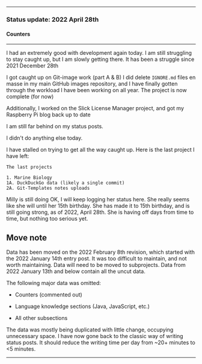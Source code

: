 
***

### Status update: 2022 April 28th

<!--
***

### Status update: 2022 January 14th

***
<!-- F#
F#

Comments
Print
Break
!-->

#### Counters

<!-- COUNTERS NEED UPDATE - JULY 30TH 2021 !-->

<!--
Topics
200 followers
Commit calendar hover redesign (forgot to write this for yesterday)
Slow Internet, rationing off certain uploads to save bandwidth and time
!-->

<!-- Verified on 2022 January 1st !-->

<!--🎂 **Days until 2 year GitHub :octocat: anniversary:** `a129` _(as of 2022 January 14th at 00:12:00 am to 11:59:59 pm)_ <!-- COUNTER #1 !-->

<!--:octocat: **GitHub consecutive day count:** `600` _(As of 2022 January 14th at 00:12:00 am to 11:59:59 pm)_ <!-- COUNTER #2 !-->

<!--🐧 **Linux desktop consecutive day count:** `555` _(as of 2022 January 14th at 00:12:00 am to 11:59:59)_  <!-- COUNTER #3 !-->

<!--🪟 **Windows 10 with GitHub consecutive day count:** `45` <!-- (Yes I am aware that the count messed up in the past 2 months. I haven't gotten to fixing it yet) !--> <!--_(as of 2020 July 9th at 00:12:00 am to 11:59:59)_  <!-- COUNTER #4 !-->

<!--🐧 **Ubuntu 20.04 with GitHub consecutive day count:** `555`  _(as of 2022 January 14th at 00:12:00 am to 11:59:59)_  <!-- COUNTER #5 !-->

<!--:atom: **Total amount of original GitHub repositories:** `1,669+o/1681+o` _(as of 2022 January 14th at 00:12:00 am to 11:59:59 pm)_ <!-- COUNTER #6 !-->

<!--_I have noted that GitHub rounds up the total number of each statistic, so when something reaches 50 after the kilo point (once it reaches 1000) it rounds up to the next kilo, so 1050 would be 1100, 1150 would be 1200, and so on._

:atom: o=organizations, total number of non-fork organization repositories: `115` _as of 2022 January 14th 00:12:00 am to 11:59:59 pm)_ <!-- COUNTER #7 !-->

<!--Organization repo count guide

Org repo (non-fork) count

Snap repos: 29 (formula: Org:Seanpm2001-snapcraft minus current.unforked minus 4) (verified count, as of July 21st 2021)

.github.io: 79 (80 when including seanpm2001/seanpm2001/github.io/) (formula: org:Seanpm2001-GitHub-Pages-Collection minus current.unforked minus 4) Verified count (as of July 9th 2021) unverified count (as of July 26th 2021)

Count verification needs to be re-checked - July 13th 2021 ((X1
Count verification needs to be re-checked - July 14th 2021 X2::
Count verification needs to be re-checked - July 15th 2021 X3::
Count verification needs to be re-checked - July 16th 2021 X4::
Count verification needs to be re-checked - July 17th 2021 X5))
No new data for this range, update count verification when ready

:electron: **Repositories created so far this month:** `57+o` _(as of 2022 January 14th at 00:12:00 am to 11:59:59 pm)_ <!-- COUNTER #8 !-->

<!--:shipit: **Organization count:** `770` _(as of 2022 January 14th at 00:12:00 am to 11:59:59 pm)_ <!-- COUNTER #9 !-->

<!--:electron: **Organizations created so far this month:** `10` _(as of 2022 January 14th at 00:12:00 am to 11:59:59 pm)_ <!-- COUNTER #10 !-->
<!--!-->

***

<!-- Notes 2022.04.03

2022.04.04

2022.04.05

GitHub changes open issue color from blue to orange at 8:20 pm
Difficult day, mass procrastination
Severe headache (mental)



    seanpm2001/Degoogle-your-life 226 commits
    seanpm2001/Its-time-to-cut-WideVine-DRM 22 commits
    seanpm2001/Why-you-should-stop-using-Chrome 16 commits
    seanpm2001/SeansLifeArchive_Images_Bit_City_-NimbleBit_Game- 14 commits
    seanpm2001/SeansLifeArchive_Images_GitHub_Y2022 4 commits
    seanpm2001/GitHub_Organization_Info 3 commits
    seanpm2001/Engineer_Superdesk 3 commits
    seanpm2001/SeansAudioDB 3 commits
    seanpm2001/SeansLifeArchive_Images_MotorWorld_CarFactory 2 commits
    seanpm2001/Raspberry-Pi-Network-Setup 2 commits
    seanpm2001/SeansLifeArchive_Images_ModernSmurfsVillage 2 commits
    seanpm2001/SeansLifeArchive_Images_Battery 2 commits
    seanpm2001/SeansLifeArchive_Images_TinyTower 2 commits
    seanpm2001/SeansLifeArchive_Images_GNOME_System_Monitor 1 commit 

-->

I had an extremely good with development again today. I am still struggling to stay caught up, but I am slowly getting there. It has been a struggle since 2021 December 28th

I got caught up on Git-image work (part A & B) <!-- I also did further work on the SNU Blockchain ad system (which again, has been abandoned, as of writing this, due to ethical issues) !--> I did delete `IGNORE.md` files en masse in my main GitHub images repository, and I have finally gotten through the workload I have been working on all year. The project is now complete (for now)

Additionally, I worked on the Slick License Manager project, and got my Raspberry Pi blog back up to date
<!--
Today was day 15 of getting back into the project of archiving my programming language knowledge. I only updated the main [Learn](https://github.com/seanpm200/Learn/), I did not update any of the projects other repositories today.
!-->

<!-- Today was day 12 of getting back into the project of archiving my programming language knowledge. I updated the main [Learn](https://github.com/seanpm200/Learn/) project, although I didn't create any new repositories in this category today.!--> <!-- and created repositories for showcasing my knowledge of the following 8 programming langages:

- [x] Isabelle
- [x] Io
- [x] ImageJ
- [x] Inno Setup
- [x] INI
- [x] Inform
- [x] Idris
- [x] IDL
!-->

<!--
I updated the following `learn` language repositories today:

- [x] ImageJ
- [x] Io
- [x] Isabelle
!-->

<!--

I did update some of the repositories for showcasing my knowledge of the following programming languages:

- [x] Prolog

!-->

I am still far behind on my status posts.

<!-- I didn't update any other `learn` repositories today. !--> I didn't do anything else today.

<!-- I also did mass `IGNORE.md` file deletion in my GitHub image repository again today. !-->

I have stalled on trying to get all the way caught up. Here is the last project I have left:

```text
The last projects

1. Marine Biology
1A. DuckDuckGo data (likely a single commit)
2A. Git-Templates notes uploads
```

Milly is still doing OK, I will keep logging her status here. She really seems like she will until her 15th birthday. She has made it to 15th birthday, and is still going strong, as of 2022, April 28th. She is having off days from time to time, but nothing too serious yet.

<!--
2022, ThursdaY, April 26th status notes

Mass IGNORE.md file deletion
Talla Browser
Slick LM
Internet outage 7:02 -> 7:41 pm (39 minutes)
!-->

## Move note

Data has been moved on the 2022 February 8th revision, which started with the 2022 January 14th entry post. It was too difficult to maintain, and not worth maintaining. Data will need to be moved to subprojects. Data from 2022 January 13th and below contain all the uncut data.

The following major data was omitted:

- Counters (commented out)

- Language knowledge sections (Java, JavaScript, etc.)

- All other subsections

The data was mostly being duplicated with little change, occupying unnecessary space. I have now gone back to the classic way of writing status posts. It should reduce the writing time per day from ~20+ minutes to <5 minutes.

***
